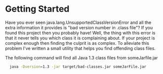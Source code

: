 Getting Started
====================

Have you ever seen java.lang.UnsupportedClassVersionError and all the extra information it provides is "bad version number in .class file"? If you found this project then you probably have! Well, the thing with this error is that it never tells you which class it is complaining about. If your project is complex enough then finding the culprit is as complex. To alleviate this problem I've written a small utility that helps you find offending class files.

The following command will find all Java 1.3 class files from someJarfile.jar

```bash
  java -Dversion=1.3 -jar target/bad-classes.jar someJarFile.jar 
```
